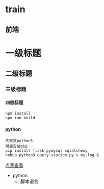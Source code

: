 train
=
前端
-
# 一级标题
## 二级标题
### 三级标题
#### 四级标题
	npm install
	npm run build
#### python
	先安装python3
	然后安装pip
	pip install flask pymysql sqlalchemy
	nohup python3 query-station.py > my.log &
[点我查看](http://www.zjweb.cc)
* python
	* 脚本语言
